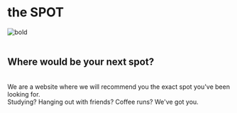 # the SPOT
![bold](https://github.com/user-attachments/assets/a3a1508b-4060-4398-bedc-78b07f78e7fd)
<br><br>
<strong><h2>Where would be your next spot?</h2></strong>
<br>
We are a website where we will recommend you the exact spot you've been looking for. 
<br>
Studying? Hanging out with friends? Coffee runs? We've got you.
